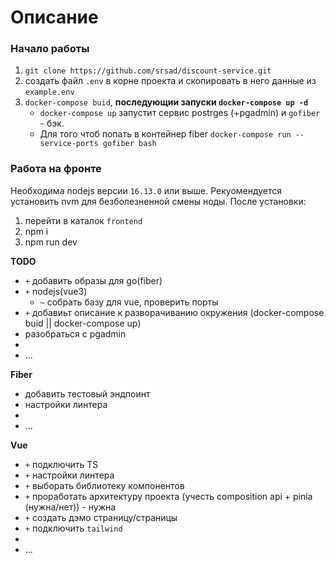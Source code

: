 # Описание

### Начало работы
  1. `git clone https://github.com/srsad/discount-service.git`
  2. создать файл `.env` в корне проекта и скопировать в него данные из `example.env`
  3. `docker-compose buid`, **последующии запуски `docker-compose up -d`**
      - `docker-compose up` запустит сервис postrges (+pgadmin) и `gofiber` - бэк.
      - Для того чтоб попать в контейнер fiber `docker-compose run --service-ports gofiber bash`

### Работа на фронте
  Необходима nodejs версии `16.13.0` или выше. Рекуомендуется установить nvm для безболезненной смены ноды.
  После установки: 
  1. перейти в каталок `frontend`
  2. npm i
  3. npm run dev


**TODO**
  - `+` добавить образы для go(fiber)
  - `+` nodejs(vue3)
      - `~` собрать базу для vue, проверить порты
  - `+` добавиьт описание к разворачиванию окружения (docker-compose buid || docker-compose up)
  - разобраться с pgadmin
  - 
  - ...

**Fiber**
  - добавить тестовый эндпоинт
  - настройки линтера
  - 
  - ...

**Vue**
  - `+` подключить TS
  - `+` настройки линтера
  - `+` выборать библиотеку компонентов
  - `+` проработать архитектуру проекта (учесть composition api + pinia (нужна/нет)) - нужна
  - `+` создать дэмо страницу/страницы
  - `+` подключить `tailwind`
  - 
  - ...
